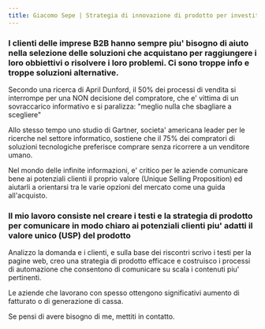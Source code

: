 ```yaml
---
title: Giacomo Sepe | Strategia di innovazione di prodotto per investitori privati
---
```


### I clienti delle imprese B2B hanno sempre piu' bisogno di aiuto nella selezione delle soluzioni che acquistano per raggiungere i loro obbiettivi o risolvere i loro problemi. Ci sono troppe info e troppe soluzioni alternative.

Secondo una ricerca di April Dunford, il 50% dei processi di vendita si interrompe per una NON decisione del compratore, che e' vittima di un sovraccarico informativo e si paralizza: "meglio nulla che sbagliare a scegliere"

Allo stesso tempo uno studio di Gartner, societa' americana leader per le ricerche nel settore informatico, sostiene che il 75% dei compratori di soluzioni tecnologiche preferisce comprare senza ricorrere a un venditore umano.

Nel mondo delle infinite informazioni, e' critico per le aziende comunicare bene ai potenziali clienti il proprio valore (Unique Selling Proposition) ed aiutarli a orientarsi tra le varie opzioni del mercato come una guida all'acquisto.

### Il mio lavoro consiste nel creare i testi e la strategia di prodotto per comunicare in modo chiaro ai potenziali clienti piu' adatti il valore unico (USP) del prodotto

Analizzo la domanda e i clienti, e sulla base dei riscontri scrivo i testi per la pagine web, creo una strategia di prodotto efficace e costruisco i processi di automazione che consentono di comunicare su scala i contenuti piu' pertinenti.

Le aziende che lavorano con spesso ottengono significativi aumento di fatturato o di generazione di cassa.

Se pensi di avere bisogno di me, mettiti in contatto.

<!-- Negli ultimi anni Giacomo ha supportato aizonisti di medie imprese nel processo di creazione o rilancio di progetti e prodotti basati su media e digitale. Come imprenditore sta sviluppando servizi per supportare il processo di crescita aziendale.

 -->

<!-- Negli ultimi 10 anni concentrato esclusivamente su offrire strumenti e servizi alle aziende che vogliono sviluppare asset digitali e multimediali.

In precedenza carriera istituzionale presso istituzioni finanziarie internazionali (Merril Lynch, Hines, UBS), Giacomo Sepe si è trasformato in un consulente indipendente e imprenditore, prima in partnership con due società di consulenza e un fondo di private equity, e poi in proprio come gestore d'impresa per conto degli azionisti. -->

<!--
[Articoli](https://valoreintangibile.beehiiv.com)

Carriera istituzionale presso istituti finanziari internazionali (Merril Lynch, Hines, UBS) durata circa 10 anni, e carriera imprenditoriale prima in partnership con societa' di consulenza e un fondo di Private Equity, e poi da solo come manager d'azienda per conto degli azionisti.

Giacomo Sepe ha maturato 20 anni di esperienza tra finanza internazionale e gestione aziendale, con particolare attenzione all'ideazione, crezione, lancio e sviluppo di prodotti digitali e media nell'ambito dei servizi o del retail.

 Impeganto a realizzare strumenti e servizi che supportano imprenditori di PMI nella creazione di reputazione e asset media digitali monetizzabili -->

 <!-- 
Developing a set of solutions for daring shareholders who are ready to build iconic digital and media assets that generate additional revenue or improve reputation and brand perception
Building a suite of services and tools for company managers to develop an audience and create revenue generating media and digital assets -->
